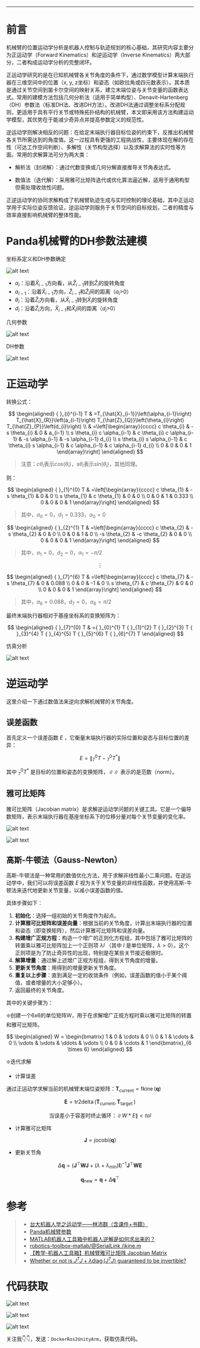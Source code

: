 
---

# 前言


机械臂的位置运动学分析是机器人控制与轨迹规划的核心基础，其研究内容主要分为正运动学（Forward Kinematics）和逆运动学（Inverse Kinematics）两大部分，二者构成运动学分析的完整闭环。

正运动学研究的是在已知机械臂各关节角度的条件下，通过数学模型计算末端执行器在三维空间中的位置（x, y, z坐标）和姿态（如欧拉角或四元数表示）。其本质是通过关节空间到笛卡尔空间的映射关系，建立末端位姿与关节变量的函数表达式。常用的建模方法包括几何分析法（适用于简单构型）、Denavit-Hartenberg（DH）参数法（标准DH法、改进DH方法）。改进DH法通过调整坐标系分配规则，更适用于具有平行关节或特殊拓扑结构的机械臂，本文即采用该方法构建运动学模型，其优势在于能减少奇异点并提高参数定义的规范性。

逆运动学则解决相反的问题：在给定末端执行器目标位姿的约束下，反推出机械臂各关节所需达到的角度值。这一过程具有更强的工程挑战性，主要体现在解的存在性（可达工作空间判断）、多解性（关节构型选择）以及求解算法的实时性等方面。常用的求解算法可分为两大类：

- 解析法（封闭解）：通过代数变换或几何分解直接推导关节角表达式。

- 数值法（迭代解）：采用雅可比矩阵迭代或优化算法逼近解，适用于通用构型但需处理收敛性问题。

正逆运动学的协同求解构成了机械臂轨迹生成与实时控制的理论基础，其中正运动学用于实际位姿反馈验证，逆运动学则服务于关节空间的目标规划，二者的精度与效率直接影响机械臂的整体性能。

# Panda机械臂的DH参数法建模

坐标系定义和DH参数确定

![alt text](images/image-2.png)

- $\alpha_{i}$：沿着$\hat{X}_{i-1}$方向看，从$\hat{Z}_{i-1}$转到$\hat{Z}_i$的旋转角度
- $a_{i-1}$：沿着$\hat{X}_{i-1}$方向，$\hat{Z}_{i-1}$和$\hat{Z}_i$间的距离（$a_{i}$>0）
- $\theta_{i}$：沿着$\hat{Z}_{i}$方向看，从$\hat{X}_{i-1}$转到$\hat{X}_i$的旋转角度
- $d_{i}$：沿着$\hat{Z}_{i}$方向，$\hat{X}_{i-1}$和$\hat{X}_i$间的距离（$d_i$>0）

几何参数

![alt text](images/image.png)

DH参数

![alt text](images/image-1.png)

# 正运动学

转换公式：

$$ \begin{aligned}
{ }_{i}^{i-1} T & =T_{\hat{X}_{i-1}}\left(\alpha_{i-1}\right) T_{\hat{X}_{R}}\left(a_{i-1}\right) T_{\hat{Z}_{Q}}\left(\theta_{i}\right) T_{\hat{Z}_{P}}\left(d_{i}\right) \\
& =\left[\begin{array}{cccc}
c \theta_{i} & -s \theta_{i} & 0 & a_{i-1} \\
s \theta_{i} c \alpha_{i-1} & c \theta_{i} c \alpha_{i-1} & -s \alpha_{i-1} & -s \alpha_{i-1} d_{i} \\
s \theta_{i} s \alpha_{i-1} & c \theta_{i} s \alpha_{i-1} & c \alpha_{i-1} & c \alpha_{i-1} d_{i} \\
0 & 0 & 0 & 1
\end{array}\right]
\end{aligned} $$

> 注意：$c\theta_{i}$表示$cos(\theta_{i})$，$s\theta_{i}$表示$sin(\theta_{i})$，其他同理。

则：

$$ \begin{aligned}
{ }_{1}^{0} T 
& =\left[\begin{array}{cccc}
c \theta_{1} & -s \theta_{1} & 0 & 0 \\
s \theta_{1}  & c \theta_{1}  & 0 & 0 \\
0  & 0 & 1 & 0.333 \\
0 & 0 & 0 & 1
\end{array}\right]
\end{aligned} $$

> 其中，$a_{0}=0$，$d_{1}=0.333$，$\alpha_{0}=0$

$$ \begin{aligned}
{ }_{2}^{1} T 
& =\left[\begin{array}{cccc}
c \theta_{2} & -s \theta_{2} & 0 & 0 \\
0 & 0 & 1 & 0 \\
-s \theta_{2}  & -c \theta_{2}  & 0 & 0 \\
0 & 0 & 0 & 1
\end{array}\right]
\end{aligned} $$

> 其中，$a_{1}=0$，$d_{2}=0$，$\alpha_{1}=-\pi/2$


$$ \vdots $$

$$ \begin{aligned}
{ }_{7}^{6} T 
& =\left[\begin{array}{cccc}
c \theta_{7} & -s \theta_{7} & 0 & 0.088 \\
0 & 0 & -1 & 0 \\
s \theta_{7}  & c \theta_{7}  & 0 & 0 \\
0 & 0 & 0 & 1
\end{array}\right]
\end{aligned} $$

> 其中，$a_{6}=0.088$，$d_{7}=0$，$\alpha_{6}=\pi/2$

最终末端执行器相对于基座坐标系的变换矩阵为：

$$ \begin{aligned}
{ }_{7}^{0} T 
& ={ }_{0}^{1} T { }_{1}^{2} T { }_{2}^{3} T { }_{3}^{4} T { }_{4}^{5} T { }_{5}^{6} T { }_{6}^{7} T
\end{aligned} $$

仿真分析

![alt text](images/image-3.png)

# 逆运动学

这里介绍一下通过数值法来逆向求解机械臂的关节角度。


## 误差函数

首先定义一个误差函数 $E$ ，它衡量末端执行器的实际位置和姿态与目标位置的差异：

$$ E = \left\| { }_{7}^{0} T - { }_{7}^{0} T^* \right\| $$

其中 ${ }_{7}^{0} T^*$ 是目标的位置和姿态的变换矩阵，$\| \|$ 表示的是范数（norm）。

## 雅可比矩阵

雅可比矩阵（Jacobian matrix）是求解逆运动学问题的关键工具。它是一个偏导数矩阵，表示末端执行器在基座坐标系下的位移分量对每个关节变量的变化率。

![alt text](images/image-4.png)

![alt text](images/image-5.png)

## 高斯-牛顿法（Gauss-Newton）

高斯-牛顿法是一种常用的数值优化方法，用于求解非线性最小二乘问题。在逆运动学中，我们可以将误差函数 $E$ 视为关于关节变量的非线性函数，并使用高斯-牛顿法来迭代地更新关节变量，以减小误差函数的值。

具体步骤如下：

1. **初始化**：选择一组初始的关节角度作为起点。
2. **计算雅可比矩阵和误差向量**：根据当前的关节角度，计算出末端执行器的位置和姿态（即变换矩阵），然后计算雅可比矩阵和误差向量。
3. **构建增广正规方程**：构造一个增广的正则化方程组，其中包括了雅可比矩阵的转置乘以雅可比矩阵加上一个正则项 $\lambda I$ （其中 $I$ 是单位矩阵，$\lambda > 0$）。这个正则项是为了防止奇异性的出现，特别是在某些关节接近极限时。
4. **解算增量**：通过解上述增广正规方程组，得到关节角度的增量。
5. **更新关节角度**：用得到的增量更新关节角度。
6. **重复以上步骤**：直到满足一定的收敛条件（例如，误差函数的值小于某个阈值，或者增量的大小足够小）。
7. 返回最终的关节角度。

其中的关键步骤为：

❇️创建一个6x6的单位矩阵W，用于在求解增广正规方程时乘以雅可比矩阵的转置和雅可比矩阵。

$$ \begin{aligned}
W = \begin{bmatrix}
1 & 0 & \cdots & 0 \\
0 & 1 & \cdots & 0 \\
\vdots & \vdots & \ddots & \vdots \\
0 & 0 & \cdots & 1
\end{bmatrix}_{6 \times 6}
\end{aligned} $$

❇️迭代求解

- 计算误差

通过正运动学求解当前的机械臂末端位姿矩阵：$\mathbf{T}_{\text{current}}=\operatorname{fkine}(\mathbf{q})$

$$ 
\mathbf{E}=\operatorname{tr2delta}\left(\mathbf{T}_{\text{current}}, \mathbf{T}_{\text {target }}\right) 
$$

 $$ \text{当误差小于容差时终止循环：} \left \| W*E \right \| < tol $$

- 计算雅可比矩阵

$$ \mathbf{J} = \text{jocobi} (\mathbf{q})$$

- 更新关节角

$$
\Delta\mathbf{q}=\left(\mathbf{J}^\top\mathbf{W}\mathbf{J}+(\lambda+\lambda_{\min})\mathbf{I}\right)^{-1}\mathbf{J}^\top\mathbf{W}\mathbf{E}
$$

$$
\mathbf{q}_{\mathrm{new}}=\mathbf{q}+\Delta\mathbf{q}^\top
$$


# 参考

> - [台大机器人学之运动学——林沛群（含课件+书籍）](https://www.bilibili.com/video/BV1v4411H7ez/?spm_id_from=333.337.search-card.all.click&vd_source=3bf4271e80f39cfee030114782480463)
> - [Panda机械臂参数](https://frankaemika.github.io/docs/control_parameters.html#denavithartenberg-parameters)
> - [MATLAB机器人工具箱中机器人逆解是如何求出来的？](https://www.zhihu.com/question/41673569)
> - [robotics-toolbox-matlab/@SerialLink
/ikine.m](https://github.com/petercorke/robotics-toolbox-matlab/blob/master/%40SerialLink/ikine.m)
> - [【教学-机器人工具箱】机械臂雅可比矩阵 Jacobian Matrix](https://www.bilibili.com/video/BV1DB4y197jv/?vd_source=3bf4271e80f39cfee030114782480463)
> - [Whether or not is $J^TJ+\lambda \operatorname{diag}(J^TJ)$ guaranteed to be invertible?](https://math.stackexchange.com/questions/2629641/whether-or-not-is-jtj-lambda-operatornamediagjtj-guaranteed-to-be-inve)


# 代码获取

![alt text](images/image-6.png)

![alt text](images/image-7.png)

![alt text](images/image-8.png)

关注我👇👇，发送：`DockerRos2UnityArm`，获取仿真代码。






